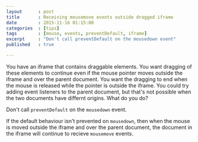 ```yaml
---
layout      : post
title       : Receiving mousemove events outside dragged iframe
date        : 2015-11-16 01:15:00
categories  : [tips]
tags        : [mouse, events, preventDefault, iframe]
excerpt     : "Don't call preventDefault on the mousedown event"
published   : true

---
```


You have an iframe that contains draggable elements. You want dragging of these
elements to continue even if the mouse pointer moves outside the iframe and
over the parent document. You want the dragging to end when the mouse is
released while the pointer is outside the iframe. You could try adding event
listeners to the parent document, but that's not possible when the two
documents have differnt origins. What do you do?

Don't call `preventDefault` on the `mousedown` event.

If the default behaviour isn't prevented on `mousedown`, then when the mouse is
moved outside the iframe and over the parent document, the document in the
iframe will continue to recieve `mousemove` events.
